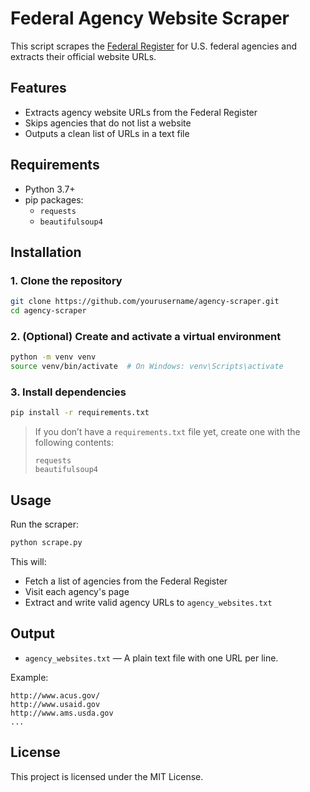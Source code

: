 # Federal Agency Website Scraper

This script scrapes the [Federal Register](https://www.federalregister.gov/agencies) for U.S. federal agencies and extracts their official website URLs.

## Features

- Extracts agency website URLs from the Federal Register
- Skips agencies that do not list a website
- Outputs a clean list of URLs in a text file

## Requirements

- Python 3.7+
- pip packages:
  - `requests`
  - `beautifulsoup4`

## Installation

### 1. Clone the repository

```bash
git clone https://github.com/yourusername/agency-scraper.git
cd agency-scraper
```

### 2. (Optional) Create and activate a virtual environment

```bash
python -m venv venv
source venv/bin/activate  # On Windows: venv\Scripts\activate
```

### 3. Install dependencies

```bash
pip install -r requirements.txt
```

> If you don’t have a `requirements.txt` file yet, create one with the following contents:
>
> ```
> requests
> beautifulsoup4
> ```

## Usage

Run the scraper:

```bash
python scrape.py
```

This will:
- Fetch a list of agencies from the Federal Register
- Visit each agency's page
- Extract and write valid agency URLs to `agency_websites.txt`

## Output

- `agency_websites.txt` — A plain text file with one URL per line.

Example:

```
http://www.acus.gov/
http://www.usaid.gov
http://www.ams.usda.gov
...
```

## License

This project is licensed under the MIT License.
